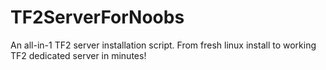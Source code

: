 # TF2ServerForNoobs
An all-in-1 TF2 server installation script. From fresh linux install to working TF2 dedicated server in minutes!
